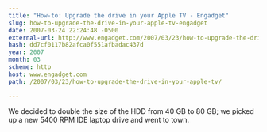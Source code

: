 ```yaml
---
title: "How-to: Upgrade the drive in your Apple TV - Engadget"
slug: how-to-upgrade-the-drive-in-your-apple-tv-engadget
date: 2007-03-24 22:24:48 -0500
external-url: http://www.engadget.com/2007/03/23/how-to-upgrade-the-drive-in-your-apple-tv/
hash: dd7cf0117b82afca0f551afbadac437d
year: 2007
month: 03
scheme: http
host: www.engadget.com
path: /2007/03/23/how-to-upgrade-the-drive-in-your-apple-tv/

---
```


We decided to double the size of the HDD from 40 GB to 80 GB; we picked up a new 5400 RPM IDE laptop drive and went to town.

